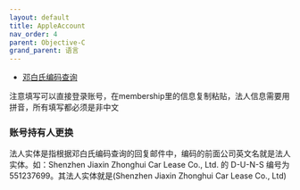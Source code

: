 ```yaml
---
layout: default
title: AppleAccount
nav_order: 4
parent: Objective-C
grand_parent: 语言
---
```



- [邓白氏编码查询](https://developer.apple.com/enroll/duns-lookup/#!/search)

注意填写可以直接登录账号，在membership里的信息复制粘贴，法人信息需要用拼音，所有填写都必须是非中文

### 账号持有人更换

法人实体是指根据邓白氏编码查询的回复邮件中，编码的前面公司英文名就是法人实体。如：Shenzhen Jiaxin Zhonghui Car Lease Co., Ltd. 的 D-U-N-S 编号为 551237699。其法人实体就是(Shenzhen Jiaxin Zhonghui Car Lease Co., Ltd)